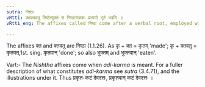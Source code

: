 ```yaml
---
sutra: निष्ठा
vRtti: क्तक्तवतू तिष्ठेत्युक्तं स निष्ठासंज्ञकः प्रत्ययो भूते भवति ॥
vRtti_eng: The affixes called निष्ठा come after a verbal root, employed with the sense of past time.

---
```

The affixes क्त and क्तवतु are निष्ठा (1.1.26). As कृ + क्त = कृतम् 'made'; कृ + क्तवतु = कृतवत्,1st. sing. कृतवान् 'done'; so also भुक्तम् and भुक्तवान् 'eaten'.

Vart:- The _Nishtha_ affixes come when _adi_-_karma_ is meant. For a fuller description of what constitutes _adi_-_karma_ see _sutra_ (3.4.71), and the illustrations under it. Thus प्रकृतः कटं देवदत्तः, प्रकृतवान् कटं देवदत्तः ।